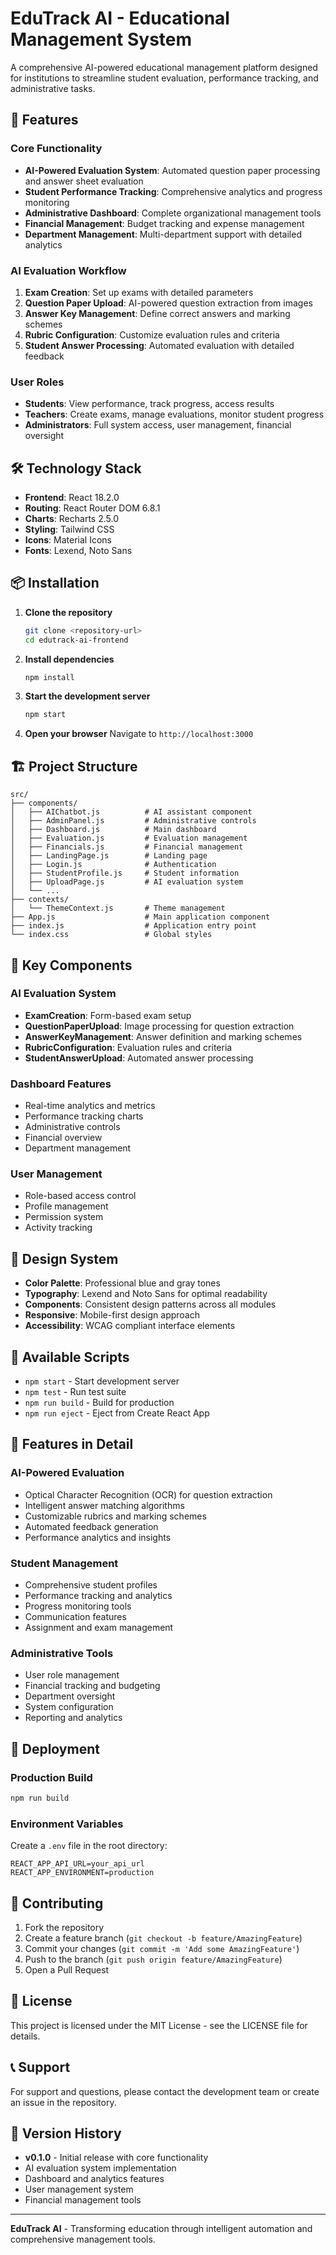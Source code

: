 # EduTrack AI - Educational Management System

A comprehensive AI-powered educational management platform designed for institutions to streamline student evaluation, performance tracking, and administrative tasks.

## 🚀 Features

### Core Functionality
- **AI-Powered Evaluation System**: Automated question paper processing and answer sheet evaluation
- **Student Performance Tracking**: Comprehensive analytics and progress monitoring
- **Administrative Dashboard**: Complete organizational management tools
- **Financial Management**: Budget tracking and expense management
- **Department Management**: Multi-department support with detailed analytics

### AI Evaluation Workflow
1. **Exam Creation**: Set up exams with detailed parameters
2. **Question Paper Upload**: AI-powered question extraction from images
3. **Answer Key Management**: Define correct answers and marking schemes
4. **Rubric Configuration**: Customize evaluation rules and criteria
5. **Student Answer Processing**: Automated evaluation with detailed feedback

### User Roles
- **Students**: View performance, track progress, access results
- **Teachers**: Create exams, manage evaluations, monitor student progress
- **Administrators**: Full system access, user management, financial oversight

## 🛠️ Technology Stack

- **Frontend**: React 18.2.0
- **Routing**: React Router DOM 6.8.1
- **Charts**: Recharts 2.5.0
- **Styling**: Tailwind CSS
- **Icons**: Material Icons
- **Fonts**: Lexend, Noto Sans

## 📦 Installation

1. **Clone the repository**
   ```bash
   git clone <repository-url>
   cd edutrack-ai-frontend
   ```

2. **Install dependencies**
   ```bash
   npm install
   ```

3. **Start the development server**
   ```bash
   npm start
   ```

4. **Open your browser**
   Navigate to `http://localhost:3000`

## 🏗️ Project Structure

```
src/
├── components/
│   ├── AIChatbot.js          # AI assistant component
│   ├── AdminPanel.js         # Administrative controls
│   ├── Dashboard.js          # Main dashboard
│   ├── Evaluation.js         # Evaluation management
│   ├── Financials.js         # Financial management
│   ├── LandingPage.js        # Landing page
│   ├── Login.js              # Authentication
│   ├── StudentProfile.js     # Student information
│   ├── UploadPage.js         # AI evaluation system
│   └── ...
├── contexts/
│   └── ThemeContext.js       # Theme management
├── App.js                    # Main application component
├── index.js                  # Application entry point
└── index.css                 # Global styles
```

## 🎯 Key Components

### AI Evaluation System
- **ExamCreation**: Form-based exam setup
- **QuestionPaperUpload**: Image processing for question extraction
- **AnswerKeyManagement**: Answer definition and marking schemes
- **RubricConfiguration**: Evaluation rules and criteria
- **StudentAnswerUpload**: Automated answer processing

### Dashboard Features
- Real-time analytics and metrics
- Performance tracking charts
- Administrative controls
- Financial overview
- Department management

### User Management
- Role-based access control
- Profile management
- Permission system
- Activity tracking

## 🎨 Design System

- **Color Palette**: Professional blue and gray tones
- **Typography**: Lexend and Noto Sans for optimal readability
- **Components**: Consistent design patterns across all modules
- **Responsive**: Mobile-first design approach
- **Accessibility**: WCAG compliant interface elements

## 🔧 Available Scripts

- `npm start` - Start development server
- `npm test` - Run test suite
- `npm run build` - Build for production
- `npm run eject` - Eject from Create React App

## 🌟 Features in Detail

### AI-Powered Evaluation
- Optical Character Recognition (OCR) for question extraction
- Intelligent answer matching algorithms
- Customizable rubrics and marking schemes
- Automated feedback generation
- Performance analytics and insights

### Student Management
- Comprehensive student profiles
- Performance tracking and analytics
- Progress monitoring tools
- Communication features
- Assignment and exam management

### Administrative Tools
- User role management
- Financial tracking and budgeting
- Department oversight
- System configuration
- Reporting and analytics

## 🚀 Deployment

### Production Build
```bash
npm run build
```

### Environment Variables
Create a `.env` file in the root directory:
```
REACT_APP_API_URL=your_api_url
REACT_APP_ENVIRONMENT=production
```

## 🤝 Contributing

1. Fork the repository
2. Create a feature branch (`git checkout -b feature/AmazingFeature`)
3. Commit your changes (`git commit -m 'Add some AmazingFeature'`)
4. Push to the branch (`git push origin feature/AmazingFeature`)
5. Open a Pull Request

## 📝 License

This project is licensed under the MIT License - see the LICENSE file for details.

## 📞 Support

For support and questions, please contact the development team or create an issue in the repository.

## 🔄 Version History

- **v0.1.0** - Initial release with core functionality
- AI evaluation system implementation
- Dashboard and analytics features
- User management system
- Financial management tools

---

**EduTrack AI** - Transforming education through intelligent automation and comprehensive management tools.